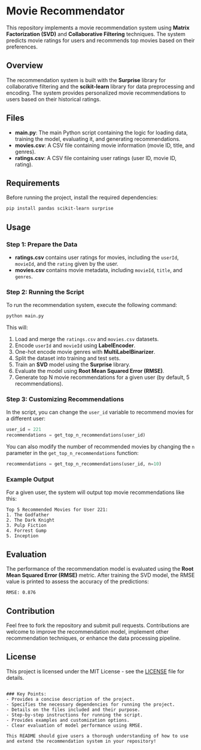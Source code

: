 # Movie Recommendator

This repository implements a movie recommendation system using **Matrix Factorization (SVD)** and **Collaborative Filtering** techniques. The system predicts movie ratings for users and recommends top movies based on their preferences.

## Overview

The recommendation system is built with the **Surprise** library for collaborative filtering and the **scikit-learn** library for data preprocessing and encoding. The system provides personalized movie recommendations to users based on their historical ratings.

## Files

- **main.py**: The main Python script containing the logic for loading data, training the model, evaluating it, and generating recommendations.
- **movies.csv**: A CSV file containing movie information (movie ID, title, and genres).
- **ratings.csv**: A CSV file containing user ratings (user ID, movie ID, rating).

## Requirements

Before running the project, install the required dependencies:

```bash
pip install pandas scikit-learn surprise
```

## Usage

### Step 1: Prepare the Data

- **ratings.csv** contains user ratings for movies, including the `userId`, `movieId`, and the `rating` given by the user.
- **movies.csv** contains movie metadata, including `movieId`, `title`, and `genres`.

### Step 2: Running the Script

To run the recommendation system, execute the following command:

```bash
python main.py
```

This will:
1. Load and merge the `ratings.csv` and `movies.csv` datasets.
2. Encode `userId` and `movieId` using **LabelEncoder**.
3. One-hot encode movie genres with **MultiLabelBinarizer**.
4. Split the dataset into training and test sets.
5. Train an **SVD** model using the **Surprise** library.
6. Evaluate the model using **Root Mean Squared Error (RMSE)**.
7. Generate top N movie recommendations for a given user (by default, 5 recommendations).

### Step 3: Customizing Recommendations

In the script, you can change the `user_id` variable to recommend movies for a different user:

```python
user_id = 221
recommendations = get_top_n_recommendations(user_id)
```

You can also modify the number of recommended movies by changing the `n` parameter in the `get_top_n_recommendations` function:

```python
recommendations = get_top_n_recommendations(user_id, n=10)
```

### Example Output

For a given user, the system will output top movie recommendations like this:

```
Top 5 Recommended Movies for User 221:
1. The Godfather
2. The Dark Knight
3. Pulp Fiction
4. Forrest Gump
5. Inception
```

## Evaluation

The performance of the recommendation model is evaluated using the **Root Mean Squared Error (RMSE)** metric. After training the SVD model, the RMSE value is printed to assess the accuracy of the predictions:

```
RMSE: 0.876
```

## Contribution

Feel free to fork the repository and submit pull requests. Contributions are welcome to improve the recommendation model, implement other recommendation techniques, or enhance the data processing pipeline.

## License

This project is licensed under the MIT License - see the [LICENSE](LICENSE) file for details.

```

### Key Points:
- Provides a concise description of the project.
- Specifies the necessary dependencies for running the project.
- Details on the files included and their purpose.
- Step-by-step instructions for running the script.
- Provides examples and customization options.
- Clear evaluation of model performance using RMSE.

This README should give users a thorough understanding of how to use and extend the recommendation system in your repository!
